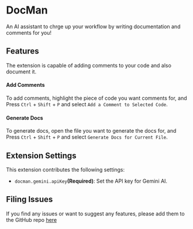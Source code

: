 # DocMan

An AI assistant to chrge up your workflow by writing documentation and comments for you!

## Features

The extension is capable of adding comments to your code and also document it.

#### Add Comments

To add comments, highlight the piece of code you want comments for, and Press `Ctrl` + `Shift` + `P` and select `Add a Comment to Selected Code`.

#### Generate Docs

To generate docs, open the file you want to generate the docs for, and Press `Ctrl` + `Shift` + `P` and select `Generate Docs for Current File`.


## Extension Settings

This extension contributes the following settings:

* `docman.gemini.apiKey`**(Required)**: Set the API key for Gemini AI.

## Filing Issues

If you find any issues or want to suggest any features, please add them to the GitHub repo [here](https://github.com/Sakshamjain98/Doc_Man)